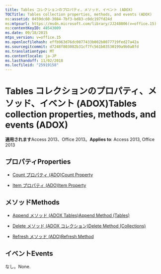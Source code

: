 ```yaml
---
title: Tables コレクションのプロパティ、メソッド、イベント (ADOX)
TOCTitle: Tables collection properties, methods, and events (ADOX)
ms:assetid: 0459dc60-3084-7bf3-bd83-c0dc197fd24d
ms:mtpsurl: https://msdn.microsoft.com/library/JJ248806(v=office.15)
ms:contentKeyID: 48543009
ms.date: 09/18/2015
mtps_version: v=office.15
ms.openlocfilehash: effb963d76dc0077433b002b8077719fed27a42a
ms.sourcegitcommit: d7248f803002b31cf7fc561b03530199a9b0a8fd
ms.translationtype: MT
ms.contentlocale: ja-JP
ms.lasthandoff: 11/02/2018
ms.locfileid: "25919158"
---
```

# <a name="tables-collection-properties-methods-and-events-adox"></a><span data-ttu-id="7d715-102">Tables コレクションのプロパティ、メソッド、イベント (ADOX)</span><span class="sxs-lookup"><span data-stu-id="7d715-102">Tables collection properties, methods, and events (ADOX)</span></span>


<span data-ttu-id="7d715-103">**適用されます**Access 2013、Office 2013。</span><span class="sxs-lookup"><span data-stu-id="7d715-103">**Applies to**: Access 2013, Office 2013</span></span>

## <a name="properties"></a><span data-ttu-id="7d715-104">プロパティ</span><span class="sxs-lookup"><span data-stu-id="7d715-104">Properties</span></span>

- [<span data-ttu-id="7d715-105">Count プロパティ (ADO)</span><span class="sxs-lookup"><span data-stu-id="7d715-105">Count Property</span></span>](count-property-ado.md)

- [<span data-ttu-id="7d715-106">Item プロパティ (ADO)</span><span class="sxs-lookup"><span data-stu-id="7d715-106">Item Property</span></span>](item-property-ado.md)

## <a name="methods"></a><span data-ttu-id="7d715-107">メソッド</span><span class="sxs-lookup"><span data-stu-id="7d715-107">Methods</span></span>

- [<span data-ttu-id="7d715-108">Append メソッド (ADOX Tables)</span><span class="sxs-lookup"><span data-stu-id="7d715-108">Append Method (Tables)</span></span>](append-method-adox-tables.md)

- [<span data-ttu-id="7d715-109">Delete メソッド (ADOX コレクション)</span><span class="sxs-lookup"><span data-stu-id="7d715-109">Delete Method (Collections)</span></span>](delete-method-adox-collections.md)

- [<span data-ttu-id="7d715-110">Refresh メソッド (ADO)</span><span class="sxs-lookup"><span data-stu-id="7d715-110">Refresh Method</span></span>](refresh-method-ado.md)

## <a name="events"></a><span data-ttu-id="7d715-111">イベント</span><span class="sxs-lookup"><span data-stu-id="7d715-111">Events</span></span>

<span data-ttu-id="7d715-112">なし。</span><span class="sxs-lookup"><span data-stu-id="7d715-112">None.</span></span>

